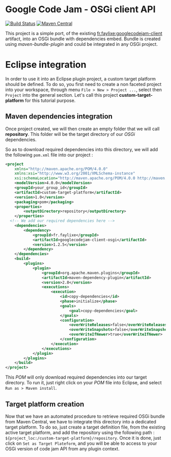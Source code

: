# Google Code Jam - OSGi client API
[![Build Status](https://travis-ci.org/Faylixe/googlecodejam-client-osgi.svg)](https://travis-ci.org/Faylixe/googlecodejam-client-osgi) [![Maven Central](https://maven-badges.herokuapp.com/maven-central/fr.faylixe/googlecodejam-client-osgi/badge.svg)](https://maven-badges.herokuapp.com/maven-central/fr.faylixe/googlecodejam-client-osgi)

This project is a simple port, of the existing
[fr.faylixe:googlecodejam-client](https://github.com/Faylixe/googlecodejam-client)
artifact, into an OSGi bundle with dependencies embed. Bundle is created
using *maven-bundle-plugin* and could be integrated in any OSGi project.

# Eclipse integration

In order to use it into an Eclipse plugin project, a custom target
platform should be defined. To do so, you first need to create a non faceted
project into your workspace, through menu ``File > New > Project ...``, select
then ``Project`` into the general section. Let's call this project
**custom-target-platform** for this tutorial purpose.

## Maven dependencies integration

Once project created, we will then create an empty folder that we will call
**repository**. This folder will be the target directory of our *OSGi* dependencies.

So as to download required dependencies into this directory, we will add the
following ``pom.xml`` file into our project :

```xml
<project
	xmlns="http://maven.apache.org/POM/4.0.0"
	xmlns:xsi="http://www.w3.org/2001/XMLSchema-instance"
	xsi:schemaLocation="http://maven.apache.org/POM/4.0.0 http://maven.apache.org/xsd/maven-4.0.0.xsd">
	<modelVersion>4.0.0</modelVersion>
	<groupId>your_group_id</groupId>
	<artifactId>custom-target-platform</artifactId>
	<version>1.0</version>
	<packaging>pom</packaging>
	<properties>
		<outputDirectory>repository</outputDirectory>
	</properties>
  <!-- We add our required dependencies here -->
	<dependencies>
		<dependency>
			<groupId>fr.faylixe</groupId>
			<artifactId>googlecodejam-client-osgi</artifactId>
			<version>1.2.5</version>
		</dependency>
	</dependencies>
	<build>
		<plugins>
			<plugin>
				<groupId>org.apache.maven.plugins</groupId>
				<artifactId>maven-dependency-plugin</artifactId>
				<version>2.8</version>
				<executions>
					<execution>
						<id>copy-dependencies</id>
						<phase>initialize</phase>
						<goals>
							<goal>copy-dependencies</goal>
						</goals>
						<configuration>
							<overWriteReleases>false</overWriteReleases>
							<overWriteSnapshots>false</overWriteSnapshots>
							<overWriteIfNewer>true</overWriteIfNewer>
						</configuration>
					</execution>
				</executions>
			</plugin>
		</plugins>
	</build>
</project>
```

This *POM* will only download required dependencies into our target directory.
To run it, just right click on your *POM* file into Eclipse, and select
``Run as > Maven install``.

## Target platform creation

Now that we have an automated procedure to retrieve required OSGi bundle from
Maven Central, we have to integrate this directory into a dedicated target platform.
To do so, just create a target definition file, from the existing active target
platform, and add the repository using the following path :
``${project_loc:/custom-target-platform}/repository``. Once it is done, just click
on ``Set as Target Plateform``, and you will be able to access to your OSGi version
of code jam API from any plugin context.
